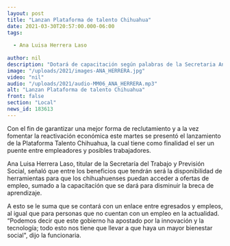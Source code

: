 ```yaml
---
layout: post
title: "Lanzan Plataforma de talento Chihuahua"
date: 2021-03-30T20:57:00.000-06:00
tags:
  
  - Ana Luisa Herrera Laso
  
author: nil
description: "Dotará de capacitación según palabras de la Secretaria Ana Luisa Herrera."
image: "/uploads/2021/images-ANA_HERRERA.jpg"
video: "nil"
audio: "/uploads/2021/audio-MM06_ANA_HERRERA.mp3"
alt: "Lanzan Plataforma de talento Chihuahua"
front: false
section: "Local"
news_id: 183613
---
```


Con el fin de garantizar una mejor forma de reclutamiento y a la vez fomentar la reactivación económica este martes se presentó el lanzamiento de la Plataforma Talento Chihuahua, la cual tiene como finalidad el ser un puente entre empleadores y posibles trabajadores.

Ana Luisa Herrera Laso, titular de la Secretaría del Trabajo y Previsión Social, señaló que entre los beneficios que tendrán será la disponibilidad de herramientas para que los chihuahuenses puedan acceder a ofertas de empleo, sumado a la capacitación que se dará para disminuir la breca de aprendizaje.

A esto se le suma que se contará con un enlace entre egresados y empleos, al igual que para personas que no cuentan con un empleo en la actualidad. “Podemos decir que este gobierno ha apostado por la innovación y la tecnología; todo esto nos tiene que llevar a que haya un mayor bienestar social", dijo la funcionaria.